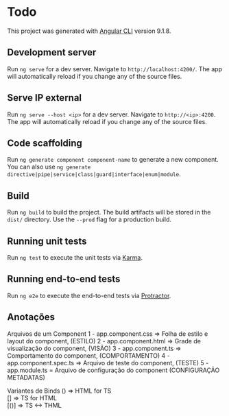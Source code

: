 # Todo

This project was generated with [Angular CLI](https://github.com/angular/angular-cli) version 9.1.8.

## Development server

Run `ng serve` for a dev server. Navigate to `http://localhost:4200/`. The app will automatically reload if you change any of the source files.

## Serve IP external

Run `ng serve --host <ip>` for a dev server. Navigate to `http://<ip>:4200`.
The app will automatically reload if you change any of the source files.

## Code scaffolding

Run `ng generate component component-name` to generate a new component. You can also use `ng generate directive|pipe|service|class|guard|interface|enum|module`.

## Build

Run `ng build` to build the project. The build artifacts will be stored in the `dist/` directory. Use the `--prod` flag for a production build.

## Running unit tests

Run `ng test` to execute the unit tests via [Karma](https://karma-runner.github.io).

## Running end-to-end tests

Run `ng e2e` to execute the end-to-end tests via [Protractor](http://www.protractortest.org/).

## Anotações
Arquivos de um Component
 1 - app.component.css => Folha de estilo e layout do component, (ESTILO)
 2 - app.component.html => Grade de visualização do component, (VISÃO)
 3 - app.component.ts => Comportamento do component, (COMPORTAMENTO)
 4 - app.component.spec.ts => Arquivo de teste do component, (TESTE)
 5 - app.module.ts = Arquivo de configuração do component (CONFIGURAÇÃO METADATAS)

Variantes de Binds
() => HTML for TS     
[] => TS for HTML     
[()] => TS <-> THML